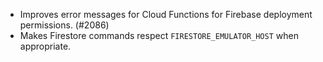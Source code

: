- Improves error messages for Cloud Functions for Firebase deployment permissions. (#2086)
- Makes Firestore commands respect `FIRESTORE_EMULATOR_HOST` when appropriate.
